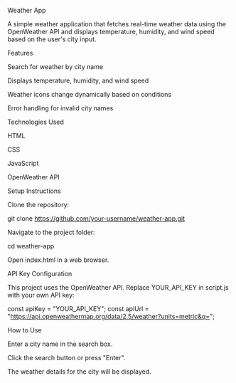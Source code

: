 Weather App

A simple weather application that fetches real-time weather data using the OpenWeather API and displays temperature, humidity, and wind speed based on the user's city input.

Features

Search for weather by city name

Displays temperature, humidity, and wind speed

Weather icons change dynamically based on conditions

Error handling for invalid city names

Technologies Used

HTML

CSS

JavaScript

OpenWeather API

Setup Instructions

Clone the repository:

git clone https://github.com/your-username/weather-app.git

Navigate to the project folder:

cd weather-app

Open index.html in a web browser.

API Key Configuration

This project uses the OpenWeather API. Replace YOUR_API_KEY in script.js with your own API key:

const apiKey = "YOUR_API_KEY";
const apiUrl = "https://api.openweathermap.org/data/2.5/weather?units=metric&q=";

How to Use

Enter a city name in the search box.

Click the search button or press "Enter".

The weather details for the city will be displayed.
